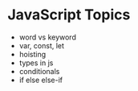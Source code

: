 # JavaScript Topics

- word vs keyword
- var, const, let
- hoisting
- types in js
- conditionals
- if else else-if